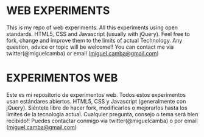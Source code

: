 # WEB EXPERIMENTS

This is my repo of web experiments. All this experiments using open standards. HTML5, CSS and Javascript (usually with jQuery).
Feel free to fork, change and improve them to the limits of actual Technology. 
Any question, advice or topic will be welcome!!
You can contact me via twitter(@miguelcamba) or email (miguel.camba@gmail.com)

# EXPERIMENTOS WEB

Este es mi repositorio de experimentos web. Todos estos experimentos usan estándares abiertos. HTML5, CSS y Javascript (generalmente con jQuery). 
Siéntete libre de hacer fork, modificarlos o mejorarlos hasta los límites de la tecnologia actual.
Cualquier pregunta, consejo o tema será bien recibido!!
Puedes contactar conmigo via twitter(@miguelcamba) o por email (miguel.camba@gmail.com)

